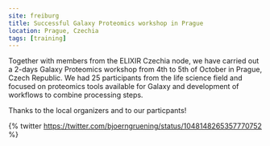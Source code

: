 ```yaml
---
site: freiburg
title: Successful Galaxy Proteomics workshop in Prague
location: Prague, Czechia
tags: [training]
---
```


Together with members from the ELIXIR Czechia node, we have carried out a 2-days Galaxy Proteomics workshop from 4th to 5th of October in Prague, Czech Republic. We had 25 participants from the life science field and focused on proteomics tools available for Galaxy and development of workflows to combine processing steps.

Thanks to the local organizers and to our particpants!

{% twitter https://twitter.com/bjoerngruening/status/1048148265357770752 %}
